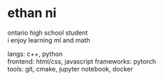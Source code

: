 # ethan ni

ontario high school student  
i enjoy learning ml and math  
  
langs: c++, python  
frontend: html/css, javascript
frameworks: pytorch  
tools: git, cmake, jupyter notebook, docker  
